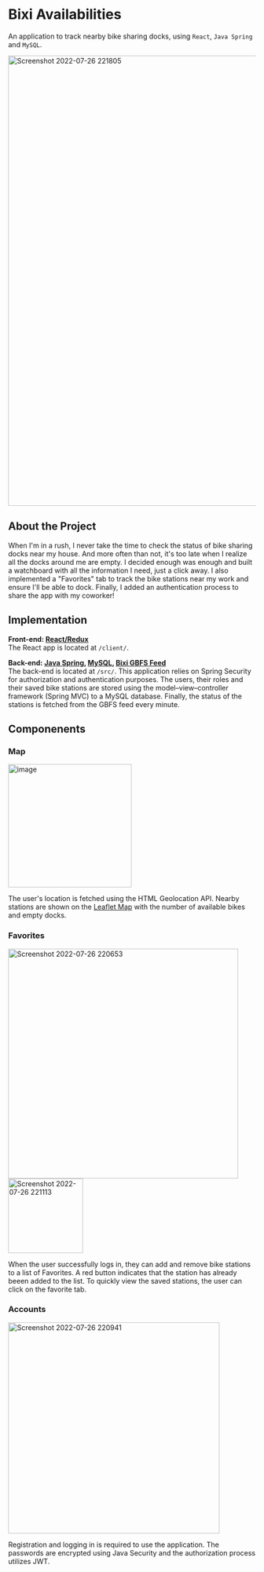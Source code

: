 # Bixi Availabilities
An application to track nearby bike sharing docks, using `React`, `Java Spring` and `MySQL`.

<img width="917" alt="Screenshot 2022-07-26 221805" src="https://user-images.githubusercontent.com/56971054/181146232-d08a251d-4505-411a-8401-9691e06f2ae5.png">

## About the Project
When I'm in a rush, I never take the time to check the status of bike sharing docks near my house. And more often than not, it's too late when I realize all the docks around me are empty. I decided enough was enough and built a watchboard with all the information I need, just a click away. I also implemented a "Favorites" tab to track the bike stations near my work and ensure I'll be able to dock. Finally, I added an authentication process to share the app with my coworker!

## Implementation

**Front-end: [React/Redux](https://reactjs.org/)**  
The React app is located at `/client/`.

**Back-end: [Java Spring](https://spring.io/), [MySQL](https://www.mysql.com/), [Bixi GBFS Feed](https://gbfs.velobixi.com/gbfs/gbfs.json?_ga=2.235037897.91692927.1658890311-543543907.1657057596)**  
The back-end is located at `/src/`. This application relies on Spring Security for authorization and authentication purposes. The users, their roles and their saved bike stations are stored using the model–view–controller framework (Spring MVC) to a MySQL database. Finally, the status of the stations is fetched from the GBFS feed every minute.

## Componenents

### Map

<img width="251" alt="image" src="https://user-images.githubusercontent.com/56971054/181148847-42d7f3a2-3c90-4f39-bbfd-06f8893407ee.png">

The user's location is fetched using the HTML Geolocation API. Nearby stations are shown on the [Leaflet Map](https://leafletjs.com/) with the number of available bikes and empty docks. 

### Favorites

<img width="468" alt="Screenshot 2022-07-26 220653" src="https://user-images.githubusercontent.com/56971054/181144853-2f965aa1-5f5a-424a-b442-7130c2fa8bf0.png"><img width="152" alt="Screenshot 2022-07-26 221113" src="https://user-images.githubusercontent.com/56971054/181145328-fe371885-fd92-4768-ad42-c35710a91f03.png">

When the user successfully logs in, they can add and remove bike stations to a list of Favorites. A red button indicates that the station has already beeen added to the list. To quickly view the saved stations, the user can click on the favorite tab.

### Accounts

<img width="430" alt="Screenshot 2022-07-26 220941" src="https://user-images.githubusercontent.com/56971054/181145152-24ffc2fb-41e9-4f30-b327-8ffa5fe85f56.png">

Registration and logging in is required to use the application. The passwords are encrypted using Java Security and the authorization process utilizes JWT.

